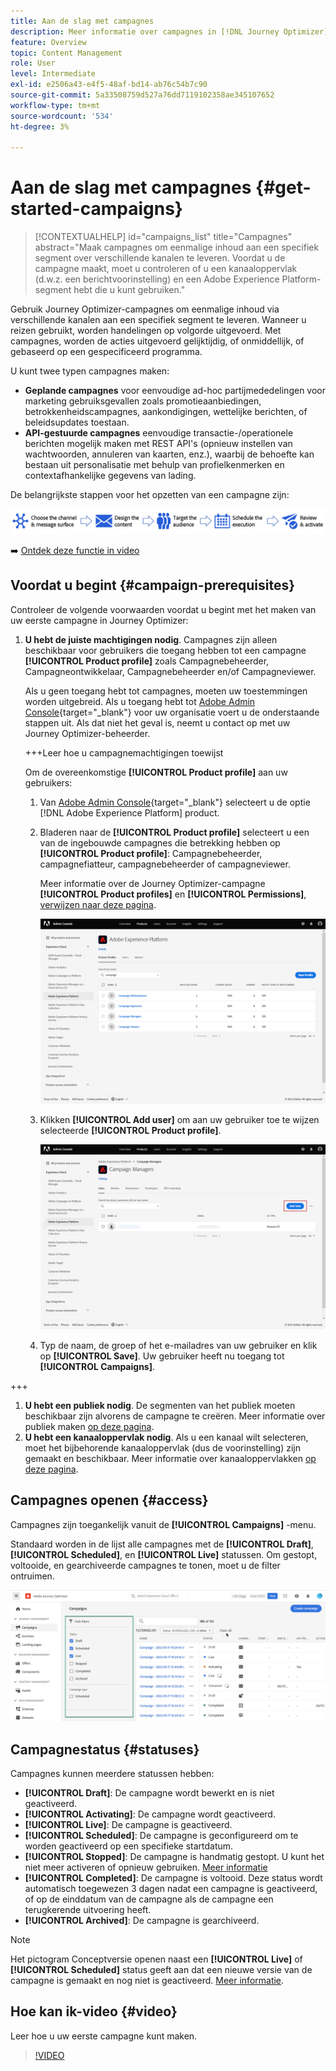 ```yaml
---
title: Aan de slag met campagnes
description: Meer informatie over campagnes in [!DNL Journey Optimizer]
feature: Overview
topic: Content Management
role: User
level: Intermediate
exl-id: e2506a43-e4f5-48af-bd14-ab76c54b7c90
source-git-commit: 5a33508759d527a76dd7119102358ae345107652
workflow-type: tm+mt
source-wordcount: '534'
ht-degree: 3%

---
```


# Aan de slag met campagnes {#get-started-campaigns}

>[!CONTEXTUALHELP]
>id="campaigns_list"
>title="Campagnes"
>abstract="Maak campagnes om eenmalige inhoud aan een specifiek segment over verschillende kanalen te leveren. Voordat u de campagne maakt, moet u controleren of u een kanaaloppervlak (d.w.z. een berichtvoorinstelling) en een Adobe Experience Platform-segment hebt die u kunt gebruiken."

Gebruik Journey Optimizer-campagnes om eenmalige inhoud via verschillende kanalen aan een specifiek segment te leveren. Wanneer u reizen gebruikt, worden handelingen op volgorde uitgevoerd. Met campagnes, worden de acties uitgevoerd gelijktijdig, of onmiddellijk, of gebaseerd op een gespecificeerd programma.

U kunt twee typen campagnes maken:

* **Geplande campagnes** voor eenvoudige ad-hoc partijmededelingen voor marketing gebruiksgevallen zoals promotieaanbiedingen, betrokkenheidscampagnes, aankondigingen, wettelijke berichten, of beleidsupdates toestaan.
* **API-gestuurde campagnes** eenvoudige transactie-/operationele berichten mogelijk maken met REST API&#39;s (opnieuw instellen van wachtwoorden, annuleren van kaarten, enz.), waarbij de behoefte kan bestaan uit personalisatie met behulp van profielkenmerken en contextafhankelijke gegevens van lading.

De belangrijkste stappen voor het opzetten van een campagne zijn:

![](assets/create-campaign-process.png)

➡️ [Ontdek deze functie in video](#video)

## Voordat u begint {#campaign-prerequisites}

Controleer de volgende voorwaarden voordat u begint met het maken van uw eerste campagne in Journey Optimizer:

1. **U hebt de juiste machtigingen nodig**. Campagnes zijn alleen beschikbaar voor gebruikers die toegang hebben tot een campagne **[!UICONTROL Product profile]** zoals Campagnebeheerder, Campagneontwikkelaar, Campagnebeheerder en/of Campagneviewer.

   Als u geen toegang hebt tot campagnes, moeten uw toestemmingen worden uitgebreid. Als u toegang hebt tot [Adobe Admin Console](https://adminconsole.adobe.com/){target=&quot;_blank&quot;} voor uw organisatie voert u de onderstaande stappen uit. Als dat niet het geval is, neemt u contact op met uw Journey Optimizer-beheerder.

   +++Leer hoe u campagnemachtigingen toewijst

   Om de overeenkomstige **[!UICONTROL Product profile]** aan uw gebruikers:

   1. Van [Adobe Admin Console](https://adminconsole.adobe.com/){target=&quot;_blank&quot;} selecteert u de optie [!DNL Adobe Experience Platform] product.

   1. Bladeren naar de **[!UICONTROL Product profile]** selecteert u een van de ingebouwde campagnes die betrekking hebben op **[!UICONTROL Product profile]**: Campagnebeheerder, campagnefiatteur, campagnebeheerder of campagneviewer.

      Meer informatie over de Journey Optimizer-campagne **[!UICONTROL Product profiles]** en **[!UICONTROL Permissions]**, [verwijzen naar deze pagina](../administration/ootb-product-profiles.md).

      ![](assets/do-not-localize/admin_1.png)

   1. Klikken **[!UICONTROL Add user]** om aan uw gebruiker toe te wijzen selecteerde **[!UICONTROL Product profile]**.

      ![](assets/do-not-localize/admin_2.png)

   1. Typ de naam, de groep of het e-mailadres van uw gebruiker en klik op **[!UICONTROL Save]**.
   Uw gebruiker heeft nu toegang tot **[!UICONTROL Campaigns]**.

+++

1. **U hebt een publiek nodig**. De segmenten van het publiek moeten beschikbaar zijn alvorens de campagne te creëren. Meer informatie over publiek maken [op deze pagina](../segment/about-segments.md).
1. **U hebt een kanaaloppervlak nodig**. Als u een kanaal wilt selecteren, moet het bijbehorende kanaaloppervlak (dus de voorinstelling) zijn gemaakt en beschikbaar. Meer informatie over kanaaloppervlakken [op deze pagina](../configuration/channel-surfaces.md).

## Campagnes openen {#access}

Campagnes zijn toegankelijk vanuit de **[!UICONTROL Campaigns]** -menu.

Standaard worden in de lijst alle campagnes met de **[!UICONTROL Draft]**, **[!UICONTROL Scheduled]**, en **[!UICONTROL Live]** statussen. Om gestopt, voltooide, en gearchiveerde campagnes te tonen, moet u de filter ontruimen.

![](assets/create-campaign-list.png)

## Campagnestatus {#statuses}

Campagnes kunnen meerdere statussen hebben:

* **[!UICONTROL Draft]**: De campagne wordt bewerkt en is niet geactiveerd.
* **[!UICONTROL Activating]**: De campagne wordt geactiveerd.
* **[!UICONTROL Live]**: De campagne is geactiveerd.
* **[!UICONTROL Scheduled]**: De campagne is geconfigureerd om te worden geactiveerd op een specifieke startdatum.
* **[!UICONTROL Stopped]**: De campagne is handmatig gestopt. U kunt het niet meer activeren of opnieuw gebruiken. [Meer informatie](modify-stop-campaign.md#stop)
* **[!UICONTROL Completed]**: De campagne is voltooid. Deze status wordt automatisch toegewezen 3 dagen nadat een campagne is geactiveerd, of op de einddatum van de campagne als de campagne een terugkerende uitvoering heeft.
* **[!UICONTROL Archived]**: De campagne is gearchiveerd.

>[!NOTE]
>
>Het pictogram Conceptversie openen naast een **[!UICONTROL Live]** of **[!UICONTROL Scheduled]** status geeft aan dat een nieuwe versie van de campagne is gemaakt en nog niet is geactiveerd. [Meer informatie](modify-stop-campaign.md#modify).

## Hoe kan ik-video {#video}

Leer hoe u uw eerste campagne kunt maken.

>[!VIDEO](https://video.tv.adobe.com/v/346680?quality=12)
